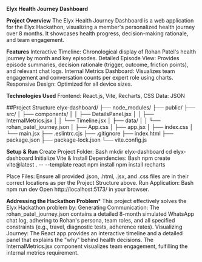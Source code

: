 ****Elyx Health Journey Dashboard****

****Project Overview****
The Elyx Health Journey Dashboard is a web application for the Elyx Hackathon, visualizing a member's personalized health journey over 8 months. It showcases health progress, decision-making rationale, and team engagement.

****Features****
Interactive Timeline: Chronological display of Rohan Patel's health journey by month and key episodes.
Detailed Episode View: Provides episode summaries, decision rationale (trigger, outcome, friction points), and relevant chat logs.
Internal Metrics Dashboard: Visualizes team engagement and conversation counts per expert role using charts.
Responsive Design: Optimized for all device sizes.

****Technologies Used****
Frontend: React.js, Vite, Recharts, CSS
Data: JSON





##Project Structure
elyx-dashboard/
├── node_modules/
├── public/
├── src/
│   ├── components/
│   │   ├── DetailsPanel.jsx
│   │   ├── InternalMetrics.jsx
│   │   └── Timeline.jsx
│   ├── data/
│   │   └── rohan_patel_journey.json
│   ├── App.css
│   ├── app.jsx
│   ├── index.css
│   └── main.jsx
├── .eslintrc.cjs
├── .gitignore
├── index.html
├── package.json
├── package-lock.json
└── vite.config.js


****Setup & Run****
Create Project Folder:
Bash
mkdir elyx-dashboard
cd elyx-dashboard
Initialize Vite & Install Dependencies:
Bash
npm create vite@latest . -- --template react
npm install
npm install recharts


Place Files: Ensure all provided .json, .html, .jsx, and .css files are in their correct locations as per the Project Structure above.
Run Application:
Bash
npm run dev
Open http://localhost:5173/ in your browser.

****Addressing the Hackathon Problem*****
This project effectively solves the Elyx Hackathon problem by:
Generating Communication: The rohan_patel_journey.json contains a detailed 8-month simulated WhatsApp chat log, adhering to Rohan's persona, team roles, and all specified constraints (e.g., travel, diagnostic tests, adherence rates).
Visualizing Journey: The React app provides an interactive timeline and a detailed panel that explains the "why" behind health decisions. The InternalMetrics.jsx component visualizes team engagement, fulfilling the internal metrics requirement.

